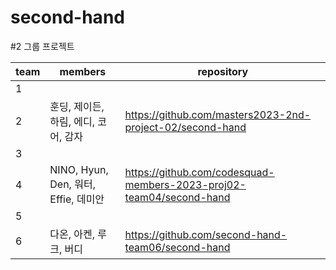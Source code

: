 # second-hand
#2 그룹 프로젝트

|team|members|repository|
|---|---|---|
|1|||
|2|훈딩, 제이든, 하림, 에디, 코어, 감자|https://github.com/masters2023-2nd-project-02/second-hand|
|3|||
|4|NINO, Hyun, Den, 워터, Effie, 데미안|https://github.com/codesquad-members-2023-proj02-team04/second-hand|
|5|||
|6|다온, 아켄, 루크, 버디|https://github.com/second-hand-team06/second-hand|
